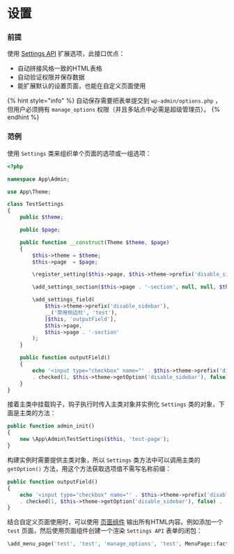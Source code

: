 # 设置

### 前提

使用 [Settings API](https://developer.wordpress.org/apis/handbook/settings/) 扩展选项，此接口优点：

* 自动拼接风格一致的HTML表格
* 自动验证权限并保存数据
* 能扩展默认的设置页面，也能在自定义页面使用

{% hint style="info" %}
自动保存需要把表单提交到 `wp-admin/options.php` ，但用户必须拥有 `manage_options` 权限（并且多站点中必需是超级管理员）。
{% endhint %}

### 范例

使用 `Settings` 类来组织单个页面的选项或一组选项：

```php
<?php

namespace App\Admin;

use App\Theme;

class TestSettings
{
    public $theme;

    public $page;

    public function __construct(Theme $theme, $page)
    {
        $this->theme = $theme;
        $this->page  = $page;

        \register_setting($this->page, $this->theme->prefix('disable_sidebar'));

        \add_settings_section($this->page . '-section', null, null, $this->page);

        \add_settings_field(
            $this->theme->prefix('disable_sidebar'),
            __('禁用侧边栏', 'test'),
            [$this, 'outputField'],
            $this->page,
            $this->page . '-section'
        );
    }

    public function outputField()
    {
        echo '<input type="checkbox" name="' . $this->theme->prefix('disable_sidebar') . '"'
        . checked(1, $this->theme->getOption('disable_sidebar'), false) . 'value="1">';
    }
}
```

接着主类中挂载钩子，钩子执行时传入主类对象并实例化 `Settings` 类的对象，下面是主类的方法：

```php
public function admin_init()
{
    new \App\Admin\TestSettings($this, 'test-page');
}
```

构建实例时需要提供主类对象，所以 `Settings` 类方法中可以调用主类的 `getOption()` 方法，用这个方法获取选项值不需写名称前缀：

```php
public function outputField()
{
    echo '<input type="checkbox" name="' . $this->theme->prefix('disable_sidebar') . '"'
    . checked(1, $this->theme->getOption('disable_sidebar'), false) . 'value="1">';
}
```

结合自定义页面使用时，可以使用 [页面组件](cai-dan-ye-mian.md) 输出所有HTML内容。例如添加一个 `test` 页面，然后使用页面组件创建一个渲染 `Settings API` 表单的闭包：

```php
\add_menu_page('test', 'test', 'manage_options', 'test', MenuPage::factory('测试页面标题', 'test-page'));
```
